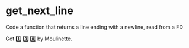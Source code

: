 # get_next_line

Code a function that returns a line ending with a newline, read from a FD

Got :one: :zero: :zero: by Moulinette.
